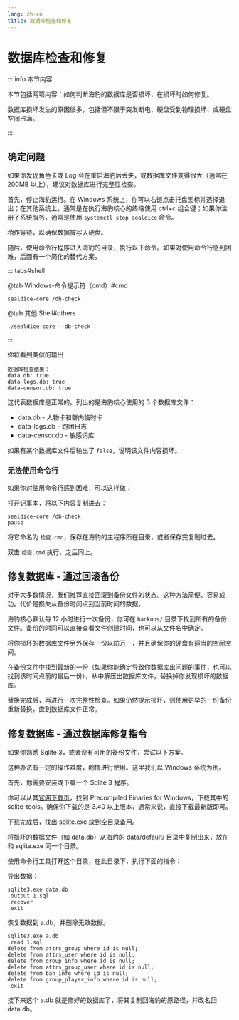 ```yaml
---
lang: zh-cn
title: 数据库检查和修复
---
```


# 数据库检查和修复

::: info 本节内容

本节包括两项内容：如何判断海豹的数据库是否损坏，在损坏时如何修复。

数据库损坏发生的原因很多，包括但不限于突发断电、硬盘受到物理损坏、或硬盘空间占满。

:::

## 确定问题

如果你发现角色卡或 Log 会在重启海豹后丢失，或数据库文件变得很大（通常在 200MB 以上），建议对数据库进行完整性检查。

首先，停止海豹运行。在 Windows 系统上，你可以右键点击托盘图标并选择退出；在其他系统上，通常是在执行海豹核心的终端使用 ctrl+c 组合键；如果你注册了系统服务，通常是使用 `systemctl stop sealdice` 命令。

稍作等待，以确保数据被写入硬盘。

随后，使用命令行程序进入海豹的目录，执行以下命令。如果对使用命令行感到困难，后面有一个简化的替代方案。

::: tabs#shell

@tab Windows-命令提示符（cmd）#cmd

```shell
sealdice-core /db-check
```

@tab 其他 Shell#others

```shell
./sealdice-core --db-check
```

:::

你将看到类似的输出

```
数据库检查结果：
data.db: true
data-logs.db: true
data-censor.db: true
```

这代表数据库是正常的。列出的是海豹核心使用的 3 个数据库文件：

- data.db - 人物卡和群内临时卡
- data-logs.db - 跑团日志
- data-censor.db - 敏感词库

如果有某个数据库文件后输出了 `false`，说明该文件内容损坏。

### 无法使用命令行

如果你对使用命令行感到困难，可以这样做：

打开记事本，将以下内容复制进去：

```
sealdice-core /db-check
pause
```

将它命名为 `检查.cmd`，保存在海豹的主程序所在目录，或者保存完复制过去。

双击 `检查.cmd` 执行，之后同上。

## 修复数据库 - 通过回滚备份

对于大多数情况，我们推荐直接回滚到备份文件的状态。这种方法简便、容易成功。代价是损失从备份时间点到当前时间的数据。

海豹核心默认每 12 小时进行一次备份，你可在 `backups/` 目录下找到所有的备份文件。备份的时间可以直接查看文件创建时间，也可以从文件名中确定。

将你损坏的数据库文件另外保存一份以防万一，并且确保你的硬盘有适当的空闲空间。

在备份文件中找到最新的一份（如果你能确定导致你数据库出问题的事件，也可以找到该时间点前的最后一份），从中解压出数据库文件，替换掉你发现损坏的数据库。

替换完成后，再进行一次完整性检查。如果仍然提示损坏，则使用更早的一份备份重新替换，直到数据库文件正常。

## 修复数据库 - 通过数据库修复指令

如果你熟悉 Sqlite 3，或者没有可用的备份文件，尝试以下方案。

这种办法有一定的操作难度，酌情进行使用。这里我们以 Windows 系统为例。

首先，你需要安装或下载一个 Sqlite 3 程序。

你可以从其[官网下载页](https://www.sqlite.org/download.html)，找到 Precompiled Binaries for Windows，下载其中的 sqlite-tools。确保你下载的是 3.40 以上版本，通常来说，直接下载最新版即可。

下载完成后，找出 sqlite.exe 放到空目录备用。

将损坏的数据文件（如 data.db）从海豹的 data/default/ 目录中复制出来，放在和 sqlite.exe 同一个目录。

使用命令行工具打开这个目录，在此目录下，执行下面的指令：

导出数据：

```
sqlite3.exe data.db
.output 1.sql
.recover
.exit
```

恢复数据到 a.db，并删除无效数据。

```
sqlite3.exe a.db
.read 1.sql
delete from attrs_group where id is null;
delete from attrs_user where id is null;
delete from group_info where id is null;
delete from attrs_group_user where id is null;
delete from ban_info where id is null;
delete from group_player_info where id is null;
.exit
```

接下来这个 a.db 就是修好的数据库了，将其复制回海豹的原路径，并改名回 data.db。
